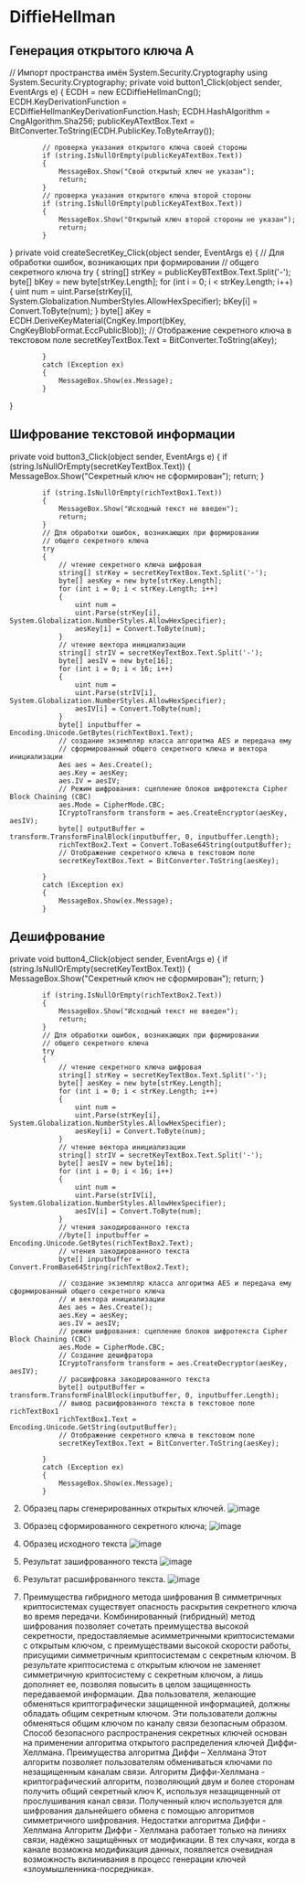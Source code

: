 # DiffieHellman
## Генерация открытого ключа A 
// Импорт пространства имён System.Security.Cryptography
using System.Security.Cryptography;
private void button1_Click(object sender, EventArgs e)
{
            ECDH = new ECDiffieHellmanCng();
            ECDH.KeyDerivationFunction = ECDiffieHellmanKeyDerivationFunction.Hash;
            ECDH.HashAlgorithm = CngAlgorithm.Sha256;
            publicKeyATextBox.Text = BitConverter.ToString(ECDH.PublicKey.ToByteArray());

            // проверка указания открытого ключа своей стороны 
            if (string.IsNullOrEmpty(publicKeyATextBox.Text))
            {
                MessageBox.Show("Свой открытый ключ не указан");
                return;
            }
            // проверка указания открытого ключа второй стороны
            if (string.IsNullOrEmpty(publicKeyATextBox.Text))
            {
                MessageBox.Show("Открытый ключ второй стороны не указан");
                return;
            }
}
private void createSecretKey_Click(object sender, EventArgs e)
        {
            // Для обработки ошибок, возникающих при формировании 
            // общего секретного ключа 
            try
            {
                string[] strKey = publicKeyBTextBox.Text.Split('-');
                byte[] bKey = new byte[strKey.Length];
                for (int i = 0; i < strKey.Length; i++)
                {
                    uint num = uint.Parse(strKey[i], System.Globalization.NumberStyles.AllowHexSpecifier);
                    bKey[i] = Convert.ToByte(num);
                }
                byte[] aKey = ECDH.DeriveKeyMaterial(CngKey.Import(bKey, CngKeyBlobFormat.EccPublicBlob));
                // Отображение секретного ключа в текстовом поле 
                secretKeyTextBox.Text = BitConverter.ToString(aKey);

            }
            catch (Exception ex)
            {
                MessageBox.Show(ex.Message);
            }
}

## Шифрование текстовой информации
private void button3_Click(object sender, EventArgs e)
        {
            if (string.IsNullOrEmpty(secretKeyTextBox.Text))
            {
                MessageBox.Show("Секретный ключ не сформирован");
                return;
            }

            if (string.IsNullOrEmpty(richTextBox1.Text))
            {
                MessageBox.Show("Исходный текст не введен");
                return;
            }
            // Для обработки ошибок, возникающих при формировании 
            // общего секретного ключа 
            try
            {
                // чтение секретного ключа шифровая
                string[] strKey = secretKeyTextBox.Text.Split('-');
                byte[] aesKey = new byte[strKey.Length];
                for (int i = 0; i < strKey.Length; i++)
                {
                    uint num =
                    uint.Parse(strKey[i], System.Globalization.NumberStyles.AllowHexSpecifier);
                    aesKey[i] = Convert.ToByte(num);
                }
                // чтение вектора инициализации
                string[] strIV = secretKeyTextBox.Text.Split('-');
                byte[] aesIV = new byte[16];
                for (int i = 0; i < 16; i++)
                {
                    uint num =
                    uint.Parse(strIV[i], System.Globalization.NumberStyles.AllowHexSpecifier);
                    aesIV[i] = Convert.ToByte(num);
                }
                byte[] inputbuffer = Encoding.Unicode.GetBytes(richTextBox1.Text);
                // создание экземпляр класса алгоритма AES и передача ему 
                // сформированный общего секретного ключа и вектора инициализации
                Aes aes = Aes.Create();
                aes.Key = aesKey;
                aes.IV = aesIV;
                // Режим шифрования: сцепление блоков шифротекста Cipher Block Chaining (CBC)
                aes.Mode = CipherMode.CBC;
                ICryptoTransform transform = aes.CreateEncryptor(aesKey, aesIV);
                byte[] outputBuffer = transform.TransformFinalBlock(inputbuffer, 0, inputbuffer.Length);
                richTextBox2.Text = Convert.ToBase64String(outputBuffer);
                // Отображение секретного ключа в текстовом поле
                secretKeyTextBox.Text = BitConverter.ToString(aesKey);

            }
            catch (Exception ex)
            {
                MessageBox.Show(ex.Message);
            }
## Дешифрование
private void button4_Click(object sender, EventArgs e)
        {
            if (string.IsNullOrEmpty(secretKeyTextBox.Text))
            {
                MessageBox.Show("Секретный ключ не сформирован");
                return;
            }

            if (string.IsNullOrEmpty(richTextBox2.Text))
            {
                MessageBox.Show("Исходный текст не введен");
                return;
            }
            // Для обработки ошибок, возникающих при формировании 
            // общего секретного ключа 
            try
            {
                // чтение секретного ключа шифровая
                string[] strKey = secretKeyTextBox.Text.Split('-');
                byte[] aesKey = new byte[strKey.Length];
                for (int i = 0; i < strKey.Length; i++)
                {
                    uint num =
                    uint.Parse(strKey[i], System.Globalization.NumberStyles.AllowHexSpecifier);
                    aesKey[i] = Convert.ToByte(num);
                }
                // чтение вектора инициализации
                string[] strIV = secretKeyTextBox.Text.Split('-');
                byte[] aesIV = new byte[16];
                for (int i = 0; i < 16; i++)
                {
                    uint num =
                    uint.Parse(strIV[i], System.Globalization.NumberStyles.AllowHexSpecifier);
                    aesIV[i] = Convert.ToByte(num);
                }
                // чтения закодированного текста
                //byte[] inputbuffer = Encoding.Unicode.GetBytes(richTextBox2.Text);
                // чтения закодированного текста
                byte[] inputbuffer = Convert.FromBase64String(richTextBox2.Text);

                // создание экземпляр класса алгоритма AES и передача ему сформированный общего секретного ключа
                // и вектора инициализации
                Aes aes = Aes.Create();
                aes.Key = aesKey;
                aes.IV = aesIV;
                // режим шифрования: сцепление блоков шифротекста Cipher Block Chaining (CBC)
                aes.Mode = CipherMode.CBC;
                // Создание дешифратора
                ICryptoTransform transform = aes.CreateDecryptor(aesKey, aesIV);
                // расшифровка закодированного текста
                byte[] outputBuffer = transform.TransformFinalBlock(inputbuffer, 0, inputbuffer.Length);
                // вывод расшифрованного текста в текстовое поле richTextBox1
                richTextBox1.Text = Encoding.Unicode.GetString(outputBuffer);
                // Отображение секретного ключа в текстовом поле 
                secretKeyTextBox.Text = BitConverter.ToString(aesKey);

            }
            catch (Exception ex)
            {
                MessageBox.Show(ex.Message);
            }   


2.	Образец пары сгенерированных открытых ключей.
![image](https://user-images.githubusercontent.com/20966308/131289773-15fba92d-c390-47e0-8ac7-ed76e8c758a7.png)

3.	Образец сформированного секретного ключа; 
![image](https://user-images.githubusercontent.com/20966308/131289784-a5a7161e-bde2-436d-b354-6a2bc0a2e0e6.png)

4.	Образец исходного текста
![image](https://user-images.githubusercontent.com/20966308/131289788-e33dd5d7-903c-45e3-b0a4-42b8f6591a42.png)


5.	Результат зашифрованного текста
![image](https://user-images.githubusercontent.com/20966308/131289798-fd027b09-f478-49c1-b04a-39bec2f6640d.png)

6. Результат расшифрованного текста.
![image](https://user-images.githubusercontent.com/20966308/131289810-fadc222e-9645-4d12-a8f7-ce2a758b2201.png)

7. Преимущества гибридного метода шифрования
В симметричных криптосистемах существует опасность раскрытия секретного ключа во время передачи. Комбинированный (гибридный) метод шифрования позволяет сочетать преимущества высокой секретности, предоставляемые асимметричными криптосистемами с открытым ключом, с преимуществами высокой скорости работы, присущими симметричным криптосистемам с секретным ключом. В результате криптосистема с открытым ключом не заменяет симметричную криптосистему с секретным ключом, а лишь дополняет ее, позволяя повысить в целом защищенность передаваемой информации. Два пользователя, желающие обменяться криптографически защищенной информацией, должны обладать общим секретным ключом. Эти пользователи должны обменяться общим ключом по каналу связи безопасным образом. 
Способ безопасного распространения секретных ключей основан на применении алгоритма открытого распределения ключей Диффи-Хеллмана. 
Преимущества алгоритма Диффи – Хеллмана
Этот алгоритм позволяет пользователям обмениваться ключами по незащищенным каналам связи.
Алгоритм Диффи-Хеллмана - криптографический алгоритм, позволяющий двум и более сторонам получить общий секретный ключ K, используя незащищенный от прослушивания канал связи. Полученный ключ используется для шифрования дальнейшего обмена с помощью алгоритмов симметричного шифрования.
Недостатки алгоритма Диффи - Хеллмана
Алгоритм Диффи - Хеллмана работает только на линиях связи, надёжно защищённых от модификации. В тех случаях, когда в канале возможна модификация данных, появляется очевидная возможность вклинивания в процесс генерации ключей «злоумышленника-посредника».

